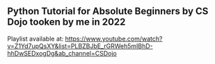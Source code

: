 ## Python Tutorial for Absolute Beginners by CS Dojo tooken by me in 2022
Playlist available at: https://www.youtube.com/watch?v=Z1Yd7upQsXY&list=PLBZBJbE_rGRWeh5mIBhD-hhDwSEDxogDg&ab_channel=CSDojo
